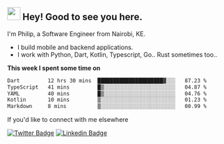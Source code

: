 <h2><img src="https://slackmojis.com/emojis/3643-cool-doge/download" width="30"/> Hey! Good to see you here.</h2>

<p>I'm Philip, a Software Engineer from Nairobi, KE. 

- I build mobile and backend applications.
- I work with Python, Dart, Kotlin, Typescript, Go.. Rust sometimes too..</p>

**This week I spent some time on**
<!--START_SECTION:waka-->

```txt
Dart         12 hrs 30 mins  █████████████████████▓░░░   87.23 %
TypeScript   41 mins         █▒░░░░░░░░░░░░░░░░░░░░░░░   04.87 %
YAML         40 mins         █▒░░░░░░░░░░░░░░░░░░░░░░░   04.76 %
Kotlin       10 mins         ▒░░░░░░░░░░░░░░░░░░░░░░░░   01.23 %
Markdown     8 mins          ▒░░░░░░░░░░░░░░░░░░░░░░░░   00.99 %
```

<!--END_SECTION:waka-->

If you'd like to connect with me elsewhere

[![Twitter Badge](https://img.shields.io/badge/-Twitter-1ca0f1?style=flat-square&labelColor=1ca0f1&logo=twitter&logoColor=white&link=https://twitter.com/_diogorodrigues)](https://twitter.com/kimathiphil)  [![Linkedin Badge](https://img.shields.io/badge/-LinkedIn-blue?style=flat-square&logo=Linkedin&logoColor=white&link=https://www.linkedin.com/in/philip-kimathi-2604a9114/)](https://www.linkedin.com/in/philip-kimathi-2604a9114/)
